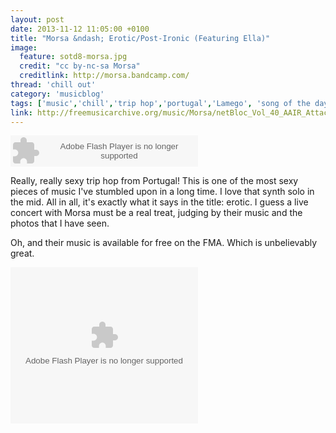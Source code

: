 ```yaml
---
layout: post
date: 2013-11-12 11:05:00 +0100
title: "Morsa &ndash; Erotic/Post-Ironic (Featuring Ella)"
image:
  feature: sotd8-morsa.jpg
  credit: "cc by-nc-sa Morsa"
  creditlink: http://morsa.bandcamp.com/
thread: 'chill out'
category: 'musicblog'
tags: ['music','chill','trip hop','portugal','Lamego', 'song of the day']
link: http://freemusicarchive.org/music/Morsa/netBloc_Vol_40_AAIR_Attack/11_-_Morsa_-_Erotic_Post-Ironic_Featuring_Ella
---
```


<object width="300" height="50p"><param name="movie" value="http://freemusicarchive.org/swf/trackplayer.swf"/><param name="flashvars" value="track=http://freemusicarchive.org/services/playlists/embed/track/74941.xml"/><param name="allowscriptaccess" value="sameDomain"/><embed type="application/x-shockwave-flash" src="http://freemusicarchive.org/swf/trackplayer.swf" width="300" height="50" flashvars="track=http://freemusicarchive.org/services/playlists/embed/track/74941.xml" allowscriptaccess="sameDomain" /></object>

Really, really sexy trip hop from Portugal! This is one of the most sexy pieces of music I've stumbled upon in a long time. I love that synth solo in the mid. All in all, it's exactly what it says in the title: erotic. I guess a live concert with Morsa must be a real treat, judging by their music and the photos that I have seen.

Oh, and their music is available for free on the FMA. Which is unbelievably great.

<object width="300" height="250"><param name="movie" value="http://freemusicarchive.org/swf/playlistplayer.swf"/><param name="flashvars" value="playlist=http://freemusicarchive.org/services/playlists/embed/album/12499.xml"/><param name="allowscriptaccess" value="sameDomain"/><embed type="application/x-shockwave-flash" src="http://freemusicarchive.org/swf/playlistplayer.swf" width="300" height="250" flashvars="playlist=http://freemusicarchive.org/services/playlists/embed/album/12499.xml" allowscriptaccess="sameDomain" /></object>